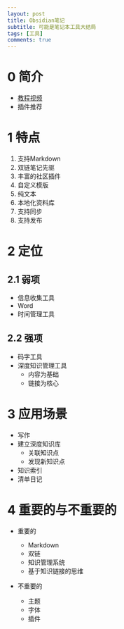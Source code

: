 ```yaml
---
layout: post
title: Obsidian笔记
subtitle: 可能是笔记本工具大结局
tags: [工具]
comments: true
---
```


# 0 简介
- [教程视频](https://www.bilibili.com/video/BV1H44y1n71k/?spm_id_from=333.788.recommend_more_video.1)
- 插件推荐

# 1 特点
1. 支持Markdown
2. 双链笔记先驱
3. 丰富的社区插件
4. 自定义模版
5. 纯文本
6. 本地化资料库
7. 支持同步
8. 支持发布

# 2 定位
## 2.1 弱项
- 信息收集工具
- Word
- 时间管理工具

## 2.2 强项
- 码字工具
- 深度知识管理工具
	- 内容为基础
	- 链接为核心


# 3 应用场景
- 写作
- 建立深度知识库
	- 关联知识点
	- 发现新知识点
- 知识索引
- 清单日记


# 4 重要的与不重要的
- 重要的
	- Markdown
	- 双链
	- 知识管理系统
	- 基于知识链接的思维

- 不重要的
	- 主题
	- 字体
	- 插件
